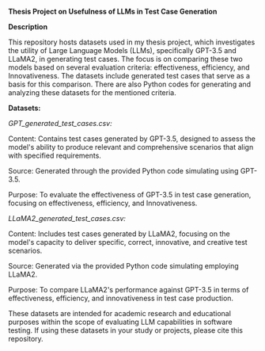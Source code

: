 **Thesis Project on Usefulness of LLMs in Test Case Generation**

**Description**

This repository hosts datasets used in my thesis project, which investigates the utility of Large Language Models (LLMs), specifically GPT-3.5 and LLaMA2, in generating test cases. The focus is on comparing these two models based on several evaluation criteria: effectiveness, efficiency, and Innovativeness. The datasets include generated test cases that serve as a basis for this comparison. There are also Python codes for generating and analyzing these datasets for the mentioned criteria.

**Datasets:**

*GPT_generated_test_cases.csv:*

Content: Contains test cases generated by GPT-3.5, designed to assess the model's ability to produce relevant and comprehensive scenarios that align with specified requirements.

Source: Generated through the provided Python code simulating using GPT-3.5.

Purpose: To evaluate the effectiveness of GPT-3.5 in test case generation, focusing on effectiveness, efficiency, and Innovativeness.

*LLaMA2_generated_test_cases.csv:*

Content: Includes test cases generated by LLaMA2, focusing on the model's capacity to deliver specific, correct, innovative, and creative test scenarios.

Source: Generated via the provided Python code simulating employing LLaMA2.

Purpose: To compare LLaMA2's performance against GPT-3.5 in terms of effectiveness, efficiency, and innovativeness in test case production.

These datasets are intended for academic research and educational purposes within the scope of evaluating LLM capabilities in software testing. If using these datasets in your study or projects, please cite this repository.
